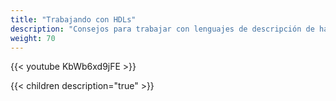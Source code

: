 ```yaml
---
title: "Trabajando con HDLs"
description: "Consejos para trabajar con lenguajes de descripción de hardware"
weight: 70
---
```


{{< youtube KbWb6xd9jFE >}}

{{< children description="true" >}}
